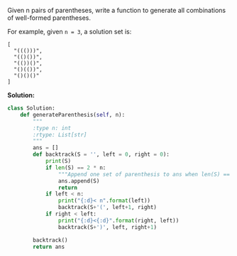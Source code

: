 Given n pairs of parentheses, write a function to generate all combinations of well-formed parentheses.

For example, given `n = 3`, a solution set is:
```
[
  "((()))",
  "(()())",
  "(())()",
  "()(())",
  "()()()"
]
```

**Solution:**
```python
class Solution:
    def generateParenthesis(self, n):
        """
        :type n: int
        :rtype: List[str]
        """
        ans = []
        def backtrack(S = '', left = 0, right = 0):
            print(S)
            if len(S) == 2 * n:
                """Append one set of parenthesis to ans when len(S) == 2 * n"""
                ans.append(S)
                return
            if left < n:
                print("{:d}< n".format(left))
                backtrack(S+'(', left+1, right)
            if right < left:
                print("{:d}<{:d}".format(right, left))
                backtrack(S+')', left, right+1)

        backtrack()
        return ans
```
